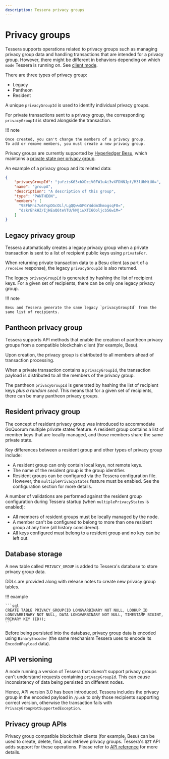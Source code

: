 ```yaml
---
description: Tessera privacy groups
---
```


# Privacy groups

Tessera supports operations related to privacy groups such as managing privacy group data and handling transactions that
are intended for a privacy group.
However, there might be different in behaviors depending on which `mode` Tessera is running on.
See [client mode](../HowTo/Configure/Tessera.md#orion-mode).

There are three types of privacy group:

- Legacy
- Pantheon
- Resident

A unique `privacyGroupId` is used to identify individual privacy groups.

For private transactions sent to a privacy group, the corresponding `privacyGroupId` is stored alongside the transaction.

!!! note

    Once created, you can't change the members of a privacy group.
    To add or remove members, you must create a new privacy group.

Privacy groups are currently supported by [Hyperledger Besu](https://besu.hyperledger.org/en/stable/),
which maintains a [private state per privacy group](https://besu.hyperledger.org/en/stable/Concepts/Privacy/Privacy-Groups/).

An example of a privacy group and its related data:

```json
{
    "privacyGroupId": "jufzisK63xbXDciV0FW1uAi3vXFDNNJpf/M3lUhMiU0=",
    "name": "groupA",
    "description": "A description of this group",
    "type": "PANTHEON",
    "members": [
      "98FhPni7u6YspDGcOLl/LgQQwwGPGY4ddm3hmogsqF8=",
      "dzkrEhkHZ/IjHEaQ6teVTU/kMjiwXTI6Ooljcb56w1M="
    ]
}
```

## Legacy privacy group

Tessera automatically creates a legacy privacy group when a private transaction is sent to a list of recipient public
keys using `privateFor`.

When returning private transaction data to a Besu client (as part of a `/receive` response), the legacy `privacyGroupId`
is also returned.

The legacy `privacyGroupId` is generated by hashing the list of recipient keys.
For a given set of recipients, there can be only one legacy privacy group.

!!! note

    Besu and Tessera generate the same legacy `privacyGroupId` from the same list of recipients.

## Pantheon privacy group

Tessera supports API methods that enable the creation of pantheon privacy groups from a compatible blockchain client
(for example, Besu).

Upon creation, the privacy group is distributed to all members ahead of transaction processing.

When a private transaction contains a `privacyGroupId`, the transaction payload is distributed to all the members of the
privacy group.

The pantheon `privacyGroupId` is generated by hashing the list of recipient keys *plus a random seed*.
This means that for a given set of recipients, there can be many pantheon privacy groups.

## Resident privacy group

The concept of resident privacy group was introduced to accommodate GoQuorum multiple private states feature.
A resident group contains a list of member keys that are locally managed, and those members share the same private state.

Key differences between a resident group and other types of privacy group include:

* A resident group can only contain local keys, not remote keys.
* The name of the resident group is the group identifier.
* Resident groups can be configured via the Tessera configuration file.
  However, the `multiplePrivacyStates` feature must be enabled. See the configuration section for more details.

A number of validations are performed against the resident group configuration during Tessera startup (when
`multiplePrivacyStates` is enabled):

* All members of resident groups must be locally managed by the node.
* A member can't be configured to belong to more than one resident group at any time (all history considered).
* All keys configured must belong to a resident group and no key can be left out.

## Database storage

A new table called `PRIVACY_GROUP` is added to Tessera's database to store privacy group data.

DDLs are provided along with release notes to create new privacy group tables.

!!! example

    ```sql
    CREATE TABLE PRIVACY_GROUP(ID LONGVARBINARY NOT NULL, LOOKUP_ID LONGVARBINARY NOT NULL, DATA LONGVARBINARY NOT NULL, TIMESTAMP BIGINT, PRIMARY KEY (ID));
    ```

Before being persisted into the database, privacy group data is encoded using `BinaryEncoder` (the same mechanism
Tessera uses to encode its `EncodedPayload` data).

## API versioning

A node running a version of Tessera that doesn't support privacy groups can't understand requests containing `privacyGroupId`.
This can cause inconsistency of data being persisted on different nodes.

Hence, API version 3.0 has been introduced.
Tessera includes the privacy group in the encoded payload in `/push` to only those recipients supporting correct version,
otherwise the transaction fails with `PrivacyGroupNotSupportedException`.

## Privacy group APIs

Privacy group compatible blockchain clients (for example, Besu) can be used to create, delete, find, and retrieve
privacy groups.
Tessera's `Q2T` API adds support for these operations.
Please refer to [API reference](https://consensys.github.io/doc.tessera/) for more details.
